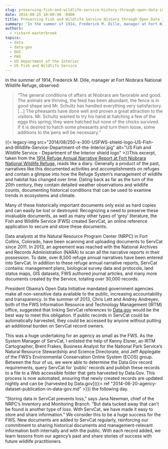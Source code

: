 ```yaml
---
slug: preserving-fish-and-wildlife-service-history-through-open-data-initiative
date: 2014-08-25 10:00:50 -0400
title: Preserving Fish and Wildlife Service History through Open Data Initiative
summary: 'In the summer of 1914, Frederick M. Dille, manager at Fort Niobrara National Wildlife Refuge, observed: &ldquo;The general conditions of affairs at Niobrara are favorable and good. The animals are thriving, the feed has been abundant, the fence is in good shape and Mr. Schultz has handled everything very satisfactory. [&hellip;] The pheasants have done'
authors:
  - richard-easterbrook
topics:
  - data
  - data-gov
  - DOI
  - FWS
  - US Department of the Interior
  - US Fish and Wildlife Service
---
```


In the summer of 1914, Frederick M. Dille, manager at Fort Niobrara National Wildlife Refuge, observed:

> “The general conditions of affairs at Niobrara are favorable and good. The animals are thriving, the feed has been abundant, the fence is in good shape and Mr. Schultz has handled everything very satisfactory. […] The pheasants have done well and proven a great attraction to the visitors. Mr. Schultz wanted to try his hand at hatching a few of the eggs this spring; they were hatched but none of the chicks survived. If it is desired to hatch some pheasants and turn them loose, some additions to the pens will be necessary.”

{{< legacy-img src="2014/08/250-x-300-USFWS-shield-logo-US-Fish-and-Wildlife-Service-Department-of-the-Interior.jpg" alt="US Fish and Wildlife Service - Department of the Interior shield logo" >}}This excerpt, taken from the [1914 Refuge Annual Narrative Report at Fort Niobrara National Wildlife Refuge](http://catalog.data.gov/dataset/fort-niobrara-national-wildlife-refuge-narrative-report-1914), reads like a diary. Generally a product of the past, narratives like this documented activities and accomplishments on refuges and contain a glimpse into how the Refuge System’s management of wildlife and habitat has changed over time. Dating back as far as the turn of the 20th century, they contain detailed weather observations and wildlife counts, documenting historical conditions that can be used to examine trends in ecosystems and climate.

Many of these historically important documents only exist as hard copies and can easily be lost or destroyed. Recognizing a need to preserve these invaluable documents, as well as many other types of ‘grey’ literature, the Fish and Wildlife Service (FWS) created ServCat, an online reference application to secure and store these documents.

Data analysts at the Natural Resource Program Center (NRPC) in Fort Collins, Colorado, have been scanning and uploading documents to ServCat since 2011. In 2013, an agreement was reached with the National Archives and Records Administration (NARA) to scan all the narrative reports in their possession. To date, over 8,500 refuge annual narratives have been entered into ServCat. In addition to these refuge annual narrative reports, ServCat contains: management plans, biological survey data and protocols, land status maps, GIS datasets, FWS authored journal articles, and many more documents created by the Service, totaling over 30,000 records.

President Obama’s Open Data Initiative mandated government agencies make all non-sensitive data available to the public, increasing accountability and transparency. In the summer of 2013, Chris Lett and Andrey Andreyev, both of the FWS Information Resource and Technology Management (IRTM) office, suggested that linking ServCat references to [Data.gov](http://www.data.gov/) would be the best way to meet this obligation. If public records in ServCat could be automatically harvested, they could be accessed by anyone without putting an additional burden on ServCat record owners.

This was a huge undertaking for an agency as small as the FWS. As the System Manager of ServCat, I enlisted the help of Kenny Elsner, an IRTM Cartographer, Brent Frakes, Business Analyst for the National Park Service’s Natural Resource Stewardship and Science Directorate, and Jeff Applegate of the FWS’s Environmental Conservation Online System (ECOS) group. Between the four of us, we were able to determine the Data.Gov record requirements, query ServCat for ‘public’ records and publish these records to a file to a Web accessible folder that gets harvested by Data.Gov. This process is now automated, ensuring that newly created records are updated nightly and can be [harvested by Data.gov]({{< ref "2014-06-20-agency-dataset-publication-in-data-gov.md" >}}) the following day.

“Storing data in ServCat prevents loss,” says Jana Newman, chief of the NRPC’s Inventory and Monitoring Branch. “But data tucked away that can’t be found is another type of loss. With ServCat, we have made it easy to store and share information.” We consider this to be a huge success for the FWS. New documents are added to ServCat regularly, reinforcing our commitment to sharing historical documents and management-relevant information both internally and with the public. With each record added, we learn lessons from our agency’s past and share stories of success with future wildlife practitioners.